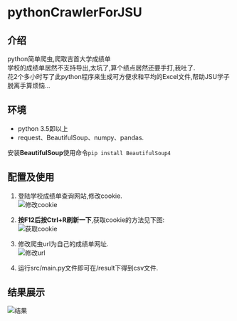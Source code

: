 # pythonCrawlerForJSU
## 介绍
python简单爬虫,爬取吉首大学成绩单  
学校的成绩单居然不支持导出,太坑了,算个绩点居然还要手打,我吐了.  
花2个多小时写了此python程序来生成可方便求和平均的Excel文件,帮助JSU学子脱离手算烦恼...

## 环境
- python 3.5即以上
- request、BeautifulSoup、numpy、pandas.

安装**BeautifulSoup**使用命令`pip install BeautifulSoup4`

## 配置及使用
1. 登陆学校成绩单查询网站,修改cookie.  
![修改cookie](https://cdn.jsdelivr.net/gh/chen0495/newpicgo/img/20210529162841.png)  

2. **按F12后按Ctrl+R刷新一下**,获取cookie的方法见下图:   
![获取cookie](https://cdn.jsdelivr.net/gh/chen0495/newpicgo/img/20210529165930.png)  

3. 修改爬虫url为自己的成绩单网址.  
![修改url](https://cdn.jsdelivr.net/gh/chen0495/newpicgo/img/20210529163330.png)  

4. 运行src/main.py文件即可在/result下得到csv文件.

## 结果展示
![结果](https://cdn.jsdelivr.net/gh/chen0495/newpicgo/img/20210529162057.png)
